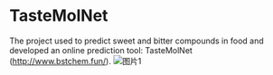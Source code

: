 # TasteMolNet
The project used to predict sweet and bitter compounds in food and developed an online prediction tool: TasteMolNet (http://www.bstchem.fun/).
![图片1](https://github.com/user-attachments/assets/269b6031-aad8-450e-a2e2-1817af4d4952)

